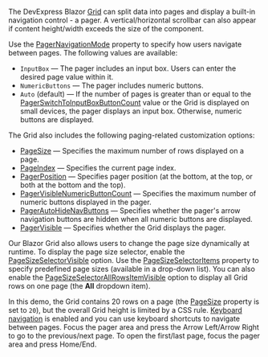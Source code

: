 The DevExpress Blazor [Grid](https://docs.devexpress.com/Blazor/403143/grid) can split data into pages and display a built-in navigation control - a pager. A vertical/horizontal scrollbar can also appear if content height/width exceeds the size of the component.

Use the [PagerNavigationMode](https://docs.devexpress.com/Blazor/DevExpress.Blazor.DxGrid.PagerNavigationMode) property to specify how users navigate between pages. The following values are available:

* `InputBox` — The pager includes an input box. Users can enter the desired page value within it.
* `NumericButtons` — The pager includes numeric buttons.
* `Auto` (default) — If the number of pages is greater than or equal to the [PagerSwitchToInputBoxButtonCount](https://docs.devexpress.com/Blazor/DevExpress.Blazor.DxGrid.PagerSwitchToInputBoxButtonCount) value or the Grid is displayed on small devices, the pager displays an input box. Otherwise, numeric buttons are displayed.

The Grid also includes the following paging-related customization options:
* [PageSize](https://docs.devexpress.com/Blazor/DevExpress.Blazor.DxGrid.PageSize) — Specifies the maximum number of rows displayed on a page.
* [PageIndex](https://docs.devexpress.com/Blazor/DevExpress.Blazor.DxGrid.PageIndex) — Specifies the current page index.
* [PagerPosition](https://docs.devexpress.com/Blazor/DevExpress.Blazor.DxGrid.PagerPosition) — Specifies pager position (at the bottom, at the top, or both at the bottom and the top).
* [PagerVisibleNumericButtonCount](https://docs.devexpress.com/Blazor/DevExpress.Blazor.DxGrid.PagerVisibleNumericButtonCount) — Specifies the maximum number of numeric buttons displayed in the pager.
* [PagerAutoHideNavButtons](https://docs.devexpress.com/Blazor/DevExpress.Blazor.DxGrid.PagerAutoHideNavButtons) — Specifies whether the pager's arrow navigation buttons are hidden when all numeric buttons are displayed.
* [PagerVisible](https://docs.devexpress.com/Blazor/DevExpress.Blazor.DxGrid.PagerVisible) — Specifies whether the Grid displays the pager.

Our Blazor Grid also allows users to change the page size dynamically at runtime. To display the page size selector, enable the [PageSizeSelectorVisible](https://docs.devexpress.com/Blazor/DevExpress.Blazor.DxGrid.PageSizeSelectorVisible) option. Use the [PageSizeSelectorItems](https://docs.devexpress.com/Blazor/DevExpress.Blazor.DxGrid.PageSizeSelectorItems) property to specify predefined page sizes (available in a drop-down list). You can also enable the [PageSizeSelectorAllRowsItemVisible](https://docs.devexpress.com/Blazor/DevExpress.Blazor.DxGrid.PageSizeSelectorAllRowsItemVisible) option to display all Grid rows on one page (the **All** dropdown item).

In this demo, the Grid contains 20 rows on a page (the [PageSize](https://docs.devexpress.com/Blazor/DevExpress.Blazor.DxGrid.PageSize) property is set to `20`), but the overall Grid height is limited by a CSS rule. [Keyboard navigation](https://docs.devexpress.com/Blazor/404652/components/grid/keyboard-support) is enabled and you can use keyboard shortcuts to navigate between pages. Focus the pager area and press the Arrow Left/Arrow Right to go to the previous/next page. To open the first/last page, focus the pager area and press Home/End.
